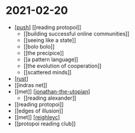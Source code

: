 # 2021-02-20

- [[push]] [[reading protopoi]]
  - [[building successful online communities]]
  - [[seeing like a state]]
  - [[bolo bolo]]
  - [[the precipice]]
  - [[a pattern language]]
  - [[the evolution of cooperation]]
  - [[scattered minds]]
- [[rust]]
- [[indras net]]
- [[met]] [[jonathan-the-utopian]]
  - [[reading alexander]]
- [[reading protopoi]]
- [[edges of illusion]]
- [[met]] [[reighleyc]]
- [[protopoi reading club]]

[//begin]: # "Autogenerated link references for markdown compatibility"
[push]: ../push "Push"
[rust]: ../rust "Rust"
[jonathan-the-utopian]: ../jonathan-the-utopian "Jonathan the Utopian"
[reighleyc]: ../reighleyc "Reighleyc"
[//end]: # "Autogenerated link references"